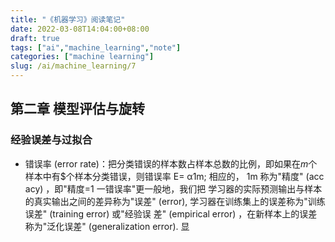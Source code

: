 ```yaml
---
title: "《机器学习》阅读笔记"
date: 2022-03-08T14:04:00+08:00
draft: true
tags: ["ai","machine_learning","note"]
categories: ["machine learning"]
slug: /ai/machine_learning/7
---
```


## 第二章 模型评估与旋转

### 经验误差与过拟合

- 错误率 (error rate)：把分类错误的样本数占样本总数的比例，即如果在$m$个样本中有$个样本分类错误，则错误率 E= α1m; 相应的，
1m 称为"精度" (acc acy) ，即"精度=1 一错误率"更一般地，我们把
学习器的实际预测输出与样本的真实输出之间的差异称为"误差" (error), 
学习器在训练集上的误差称为"训练误差" (training error) 或"经验误
差" (empirical error) ，在新样本上的误差称为"泛化误差" (generalization 
error). 显